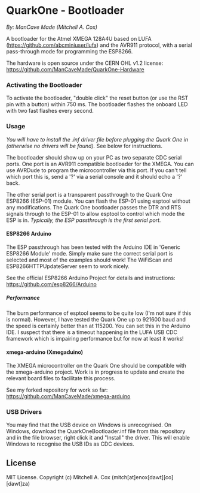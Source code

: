 # QuarkOne - Bootloader
*By: ManCave Made (Mitchell A. Cox)*

A bootloader for the Atmel XMEGA 128A4U based on LUFA (https://github.com/abcminiuser/lufa) and the AVR911 protocol, with a serial pass-through mode for programming the ESP8266.

The hardware is open source under the CERN OHL v1.2 license: https://github.com/ManCaveMade/QuarkOne-Hardware

### Activating the Bootloader

To activate the bootloader, "double click" the reset button (or use the RST pin with a button) within 750 ms. The bootloader flashes the onboard LED with two fast flashes every second. 

### Usage

*You will have to install the .inf driver file before plugging the Quark One in (otherwise no drivers will be found).* See below for instructions.

The bootloader should show up on your PC as two separate CDC serial ports. One port is an AVR911 compatible bootloader for the XMEGA. You can use AVRDude to program the microcontroller via this port. If you can't tell which port this is, send a '?' via a serial console and it should echo a '?' back.

The other serial port is a transparent passthrough to the Quark One ESP8266 (ESP-01) module. You can flash the ESP-01 using esptool without any modifications. The Quark One bootloader passes the DTR and RTS signals through to the ESP-01 to allow esptool to control which mode the ESP is in. *Typically, the ESP passthrough is the first serial port.*

#### ESP8266 Arduino

The ESP passthrough has been tested with the Arduino IDE in 'Generic ESP8266 Module' mode. Simply make sure the correct serial port is selected and most of the examples should work! The WiFiScan and ESP8266HTTPUpdateServer seem to work nicely.

See the official ESP8266 Arduino Project for details and instructions: https://github.com/esp8266/Arduino

##### Performance

The burn performance of esptool seems to be quite low (I'm not sure if this is normal). However, I have tested the Quark One up to 921600 baud and the speed is certainly better than at 115200. You can set this in the Arduino IDE. I suspect that there is a timeout happening in the LUFA USB CDC framework which is impairing performance but for now at least it works!

#### xmega-arduino (Xmegaduino)

The XMEGA microcontroller on the Quark One should be compatible with the xmega-arduino project. Work is in progress to update and create the relevant board files to facilitate this process. 

See my forked repository for work so far: https://github.com/ManCaveMade/xmega-arduino


### USB Drivers
You may find that the USB device on Windows is unrecognised. On Windows, download the QuarkOneBootloader.inf file from this repository and in the file browser, right click it and "Install" the driver. This will enable Windows to recognise the USB IDs as CDC devices.

## License

MIT License. Copyright (c) Mitchell A. Cox (mitch[at]enox[dawt][co][dawt]za)
